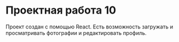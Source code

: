 # Проектная работа 10

Проект создан с помощью React. Есть возможность загружать и просматривать фотографии и редактировать профиль.


